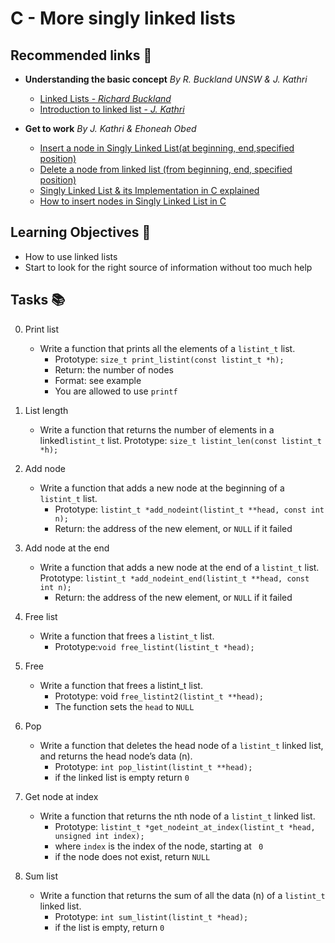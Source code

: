 # C - More singly linked lists

## Recommended links 🔗
+ __Understanding the basic concept__ *By R. Buckland UNSW & J. Kathri*
	- [Linked Lists - *Richard Buckland*](https://www.youtube.com/watch?v=udapt4FGY20&t=130s)
	- [Introduction to linked list - *J. Kathri*](https://www.youtube.com/watch?v=dmb1i4oN5oE&list=PLdo5W4Nhv31bbKJzrsKfMpo_grxuLl8LU&index=7)
	
+ __Get to work__ *By J. Kathri & Ehoneah Obed*
	- [Insert a node in Singly Linked List(at beginning, end,specified position)](https://www.youtube.com/watch?v=dq3F3e9o2DM)
	- [Delete a node from linked list (from beginning, end, specified position) ](https://www.youtube.com/watch?v=ClvYytk5Rlg)
	- [Singly Linked List & its Implementation in C explained](https://youtu.be/WRnXN2CHsTc?t=3242)
	- [How to insert nodes in Singly Linked List in C](https://www.youtube.com/watch?v=SjO6FXdbn3k&t=11s)

## Learning Objectives 🎯

- How to use linked lists
- Start to look for the right source of information without too much help

## Tasks 📚

0. Print list
	- Write a function that prints all the elements of a `listint_t` list.
		+ Prototype: `size_t print_listint(const listint_t *h);`
		+ Return: the number of nodes
		+ Format: see example
		+ You are allowed to use `printf`

1. List length
	- Write a function that returns the number of elements in a linked`listint_t` list.
	Prototype: `size_t listint_len(const listint_t *h);`

2. Add node
	- Write a function that adds a new node at the beginning of a `listint_t` list.
		- Prototype: `listint_t *add_nodeint(listint_t **head, const int n);`
		- Return: the address of the new element, or `NULL` if it failed

3. Add node at the end
	- Write a function that adds a new node at the end of a `listint_t` list.
		Prototype: `listint_t *add_nodeint_end(listint_t **head, const int n);`
		- Return: the address of the new element, or `NULL` if it failed

4. Free list
	- Write a function that frees a `listint_t` list.
		- Prototype:`void free_listint(listint_t *head);`

5. Free
	- Write a function that frees a listint_t list.
		- Prototype: void `free_listint2(listint_t **head);`
		- The function sets the `head` to `NULL`

6. Pop
	- Write a function that deletes the head node of a `listint_t` linked list, and returns the head node’s data (n).
		- Prototype: `int pop_listint(listint_t **head);`
		- if the linked list is empty return `0`

7. Get node at index
	- Write a function that returns the nth node of a `listint_t` linked list.
		- Prototype: `listint_t *get_nodeint_at_index(listint_t *head, unsigned int index);`
		- where `index` is the index of the node, starting at ` 0`
		- if the node does not exist, return `NULL`

8. Sum list
	- Write a function that returns the sum of all the data (n) of a `listint_t` linked list.
		- Prototype: `int sum_listint(listint_t *head);`
		- if the list is empty, return `0`

